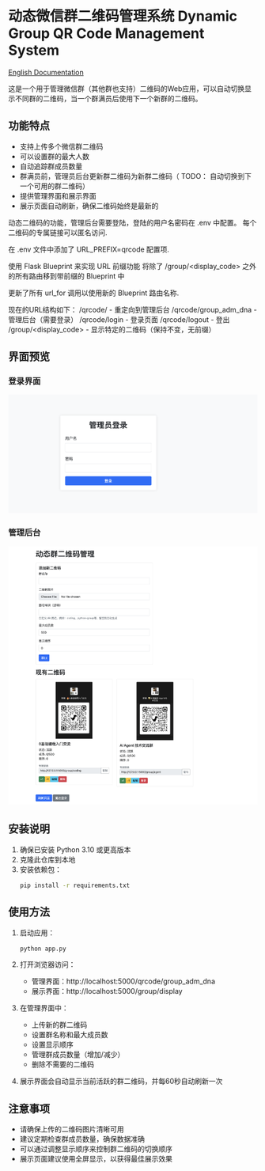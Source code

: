 # 动态微信群二维码管理系统  Dynamic Group QR Code Management System

[English Documentation](README_EN.md)

这是一个用于管理微信群（其他群也支持）二维码的Web应用，可以自动切换显示不同群的二维码，当一个群满员后使用下一个新群的二维码。

## 功能特点

- 支持上传多个微信群二维码
- 可以设置群的最大人数
- 自动追踪群成员数量
- 群满员前，管理员后台更新群二维码为新群二维码（ TODO： 自动切换到下一个可用的群二维码）
- 提供管理界面和展示界面
- 展示页面自动刷新，确保二维码始终是最新的

动态二维码的功能，管理后台需要登陆，登陆的用户名密码在 .env 中配置。 每个二维码的专属链接可以匿名访问. 

在 .env 文件中添加了 URL_PREFIX=qrcode 配置项.

使用 Flask Blueprint 来实现 URL 前缀功能
将除了 /group/<display_code> 之外的所有路由移到带前缀的 Blueprint 中

更新了所有 url_for 调用以使用新的 Blueprint 路由名称.

现在的URL结构如下：
/qrcode/ - 重定向到管理后台
/qrcode/group_adm_dna - 管理后台（需要登录）
/qrcode/login - 登录页面
/qrcode/logout - 登出
/group/<display_code> - 显示特定的二维码（保持不变，无前缀）

## 界面预览

### 登录界面
![登录界面](/images/login.png)

### 管理后台
![管理后台](/images/qrcode_admin.png)

## 安装说明

1. 确保已安装 Python 3.10 或更高版本
2. 克隆此仓库到本地
3. 安装依赖包：
   ```bash
   pip install -r requirements.txt
   ```

## 使用方法

1. 启动应用：
   ```bash
   python app.py
   ```

2. 打开浏览器访问：
   - 管理界面：http://localhost:5000/qrcode/group_adm_dna
   - 展示界面：http://localhost:5000/group/display

3. 在管理界面中：
   - 上传新的群二维码
   - 设置群名称和最大成员数
   - 设置显示顺序
   - 管理群成员数量（增加/减少）
   - 删除不需要的二维码

4. 展示界面会自动显示当前活跃的群二维码，并每60秒自动刷新一次

## 注意事项

- 请确保上传的二维码图片清晰可用
- 建议定期检查群成员数量，确保数据准确
- 可以通过调整显示顺序来控制群二维码的切换顺序
- 展示页面建议使用全屏显示，以获得最佳展示效果 